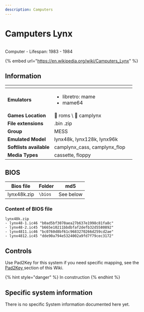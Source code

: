 ```yaml
---
description: Camputers
---
```


# Camputers Lynx

<div align="left">

<figure><img src="https://i.imgur.com/QIX6oYa.png" alt=""><figcaption></figcaption></figure>

</div>

Computer - Lifespan: 1983 - 1984

{% embed url="https://en.wikipedia.org/wiki/Camputers_Lynx" %}

## Information

<table data-header-hidden><thead><tr><th></th><th></th><th data-hidden></th></tr></thead><tbody><tr><td><strong>Emulators</strong></td><td><ul><li>libretro: mame</li><li>mame64</li></ul></td><td></td></tr><tr><td><strong>Games Location</strong></td><td><span data-gb-custom-inline data-tag="emoji" data-code="1f4c1">📁</span> roms \ <span data-gb-custom-inline data-tag="emoji" data-code="1f4c2">📂</span> camplynx</td><td></td></tr><tr><td><strong>File extensions</strong></td><td>.bin .zip</td><td></td></tr><tr><td><strong>Group</strong></td><td>MESS</td><td></td></tr><tr><td><strong>Emulated Model</strong></td><td>lynx48k, lynx128k, lynx96k</td><td></td></tr><tr><td><strong>Softlists available</strong></td><td>camplynx_cass, camplynx_flop</td><td></td></tr><tr><td><strong>Media Types</strong></td><td>cassette, floppy</td><td></td></tr></tbody></table>

## BIOS

| Bios file   | Folder  | md5       |
| ----------- | ------- | --------- |
| lynx48k.zip | `\bios` | See below |

### Content of BIOS file

```
lynx48k.zip
- lynx48-1.ic46 "b0ad5bf3070aea27b637e1998c81fa8c"
- lynx48-2.ic45 "b665e10211bbdbfaf2defb32d5580892"
- lynx4811.ic46 "bc0760d8bf61c9683270266d259cd2ae"
- lynx4812.ic45 "dde90a794e5324002a9fd7f79cec3172"
```

## Controls

Use Pad2Key for this system if you need specific mapping, see the [Pad2Key ](../../../controllers/pad2key.md)section of this Wiki.

{% hint style="danger" %}
In construction
{% endhint %}

## Specific system information

There is no specific System information documented here yet.
